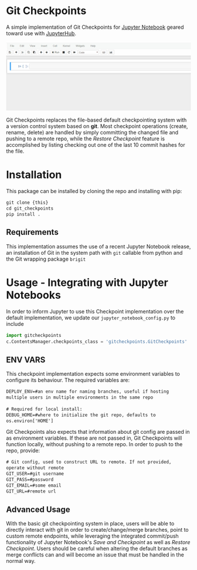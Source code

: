 # Git Checkpoints
A simple implementation of Git Checkpoints for [Jupyter Notebook](https://github.com/jupyter/notebook) geared toward use with [JupyterHub](https://github.com/jupyterhub).

![Multiple Checkpoints](Example/git_checkpoints.gif)

Git Checkpoints replaces the file-based default checkpointing system with a version control system based on **git**. Most checkpoint operations (create, rename, delete) are handled by simply committing the changed file and pushing to a remote repo, while the *Restore Checkpoint* feature is accomplished by listing checking out one of the last 10 commit hashes for the file.

# Installation
This package can be installed by cloning the repo and installing with pip:

```
git clone {this}
cd git_checkpoints
pip install .
```
## Requirements
This implementation assumes the use of a recent Jupyter Notebook release, an installation of Git in the system path with `git` callable from python and the Git wrapping package `brigit`

# Usage - Integrating with Jupyter Notebooks
In order to inform Jupyter to use this Checkpoint implementation over the default implementation, we update our `jupyter_notebook_config.py` to include

```python
import gitcheckpoints
c.ContentsManager.checkpoints_class = 'gitcheckpoints.GitCheckpoints'
```

## ENV VARS
This checkpoint implementation expects some environment variables to configure its behaviour. The required variables are:

```
DEPLOY_ENV=#an env name for naming branches, useful if hosting multiple users in multiple environments in the same repo

# Required for local install:
DEBUG_HOME=#where to initialize the git repo, defaults to os.environ['HOME']
```

Git Checkpoints also expects that information about git config are passed in as environment variables. If these are not passed in, Git Checkpoints will function locally, without pushing to a remote repo. In order to push to the repo, provide:

```
# Git config, used to construct URL to remote. If not provided, operate without remote
GIT_USER=#git username
GIT_PASS=#password
GIT_EMAIL=#some email
GIT_URL=#remote url
```


## Advanced Usage
With the basic git checkpointing system in place, users will be able to directly interact with git in order to create/change/merge branches, point to custom remote endpoints, while leveraging the integrated commit/push functionality of Jupyter Notebook's *Save and Checkpoint* as well as *Restore Checkpoint*. Users should be careful when altering the default branches as merge conflicts can and will become an issue that must be handled in the normal way.